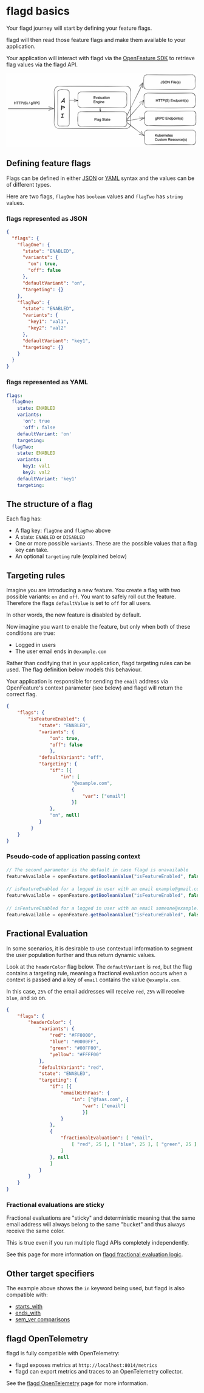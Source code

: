 # flagd basics

Your flagd journey will start by defining your feature flags.

flagd will then read those feature flags and make them available to your application.

Your application will interact with flagd via the [OpenFeature SDK](https://example.com) to retrieve flag values via the flagd API.

![flagd architecture](../images/flagd-logical-architecture.jpg)

## Defining feature flags

Flags can be defined in either [JSON](https://github.com/open-feature/flagd/blob/main/samples/example_flags.flagd.json) or [YAML](https://github.com/open-feature/flagd/blob/main/samples/example_flags.flagd.yaml) syntax and the values can be of different types.

Here are two flags, `flagOne` has `boolean` values and `flagTwo` has `string` values.

### flags represented as JSON

```json
{
  "flags": {
    "flagOne": {
      "state": "ENABLED",
      "variants": {
        "on": true,
        "off": false
      },
      "defaultVariant": "on",
      "targeting": {}
    },
    "flagTwo": {
      "state": "ENABLED",
      "variants": {
        "key1": "val1",
        "key2": "val2"
      },
      "defaultVariant": "key1",
      "targeting": {}
    }
  }
}
```

### flags represented as YAML

```yaml
flags:
  flagOne:
    state: ENABLED
    variants:
      'on': true
      'off': false
    defaultVariant: 'on'
    targeting:
  flagTwo:
    state: ENABLED
    variants:
      key1: val1
      key2: val2
    defaultVariant: 'key1'
    targeting:
```

## The structure of a flag

Each flag has:

- A flag key: `flagOne` and `flagTwo` above
- A state: `ENABLED` or `DISABLED`
- One or more possible `variants`. These are the possible values that a flag key can take.
- An optional `targeting` rule (explained below)

## Targeting rules

Imagine you are introducing a new feature. You create a flag with two possible variants: `on` and `off`. You want to safely roll out the feature.
Therefore the flags `defaultValue` is set to `off` for all users.

In other words, the new feature is disabled by default.

Now imagine you want to enable the feature, but only when both of these conditions are true:

- Logged in users
- The user email ends in `@example.com`

Rather than codifying that in your application, flagd targeting rules can be used. The flag definition below models this behaviour.

Your application is responsible for sending the `email` address via OpenFeature's context parameter (see below) and flagd will return the correct flag.

```json
{
    "flags": {
        "isFeatureEnabled": {
            "state": "ENABLED",
            "variants": {
                "on": true,
                "off": false
                },
            "defaultVariant": "off",
            "targeting": {
                "if": [{
                    "in": [
                        "@example.com",
                        {
                            "var": ["email"]
                        }]
                },
                "on", null]
            }
         }
    }
}
```

### Pseudo-code of application passing context

```js
// The second parameter is the default in case flagd is unavailable
featureAvailable = openFeature.getBooleanValue("isFeatureEnabled", false, {}) // false

// isFeatureEnabled for a logged in user with an email example@gmail.com
featureAvailable = openFeature.getBooleanValue("isFeatureEnabled", false, {"email": "example@gmail.com"}) // false

// isFeatureEnabled for a logged in user with an email someone@example.com
featureAvailable = openFeature.getBooleanValue("isFeatureEnabled", false, {"email": "someone@example.com"}) // true
```

## Fractional Evaluation
In some scenarios, it is desirable to use contextual information to segment the user population further and thus return dynamic values.

Look at the `headerColor` flag below. The `defaultVariant` is `red`, but the flag contains a targeting rule, meaning a fractional evaluation occurs when a context is passed and a key of `email` contains the value `@example.com`.

In this case, `25%` of the email addresses will receive `red`, `25%` will receive `blue`, and so on.

```json
{
    "flags": {
        "headerColor": {
            "variants": {
                "red": "#FF0000",
                "blue": "#0000FF",
                "green": "#00FF00",
                "yellow": "#FFFF00"
            },
            "defaultVariant": "red",
            "state": "ENABLED",
            "targeting": {
                "if": [{
                    "emailWithFaas": {
                        "in": ["@faas.com", {
                            "var": ["email"]
                            }]
                    }
                },
                {
                    "fractionalEvaluation": [ "email",
                        [ "red", 25 ], [ "blue", 25 ], [ "green", 25 ], [ "yellow", 25 ]
                    ]
                }, null
                ]
            }
        }
    }
}
```

### Fractional evaluations are sticky
Fractional evaluations are "sticky" and deterministic meaning that the same email address will always belong to the same "bucket" and thus always receive the same color.

This is true even if you run multiple flagd APIs completely independently.

See this page for more information on [flagd fractional evaluation logic](https://github.com/open-feature/flagd/blob/main/docs/configuration/fractional_evaluation.md).

## Other target specifiers

The example above shows the `in` keyword being used, but flagd is also compatible with:

- [starts_with](https://github.com/open-feature/flagd/blob/main/docs/configuration/string_comparison_evaluation.md#startswith-evaluation-configuration)
- [ends_with](https://github.com/open-feature/flagd/blob/main/docs/configuration/string_comparison_evaluation.md#endswith-evaluation-configuration)
- [sem_ver comparisons](https://github.com/open-feature/flagd/blob/main/docs/configuration/sem_ver_evaluation.md)

## flagd OpenTelemetry

flagd is fully compatible with OpenTelemetry:

- flagd exposes metrics at `http://localhost:8014/metrics`
- flagd can export metrics and traces to an OpenTelemetry collector.

See the [flagd OpenTelemetry](opentelemetry.md) page for more information.
